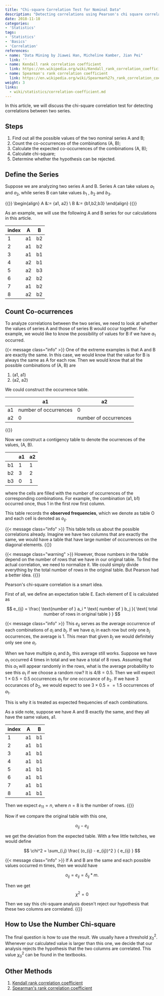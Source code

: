 ```yaml
---
title: "Chi-square Correlation Test for Nominal Data"
description: "Detecting correlations using Pearson's chi square correlation test"
date: 2018-11-18
categories:
- 'Statistics'
tags:
- 'Statistics'
- 'Basics'
- 'Correlation'
references:
- name: "Data Mining by Jiawei Han, Micheline Kamber, Jian Pei"
  link: ''
- name: Kendall rank correlation coefficient
  link: https://en.wikipedia.org/wiki/Kendall_rank_correlation_coefficient
- name: Spearman's rank correlation coefficient
  link: https://en.wikipedia.org/wiki/Spearman%27s_rank_correlation_coefficient
weight: 3
links:
  - wiki/statistics/correlation-coefficient.md
---
```



In this article, we will discuss the chi-square correlation test for detecting correlations between two series.

## Steps

1. Find out all the possible values of the two nominal series A and B;
2. Count the co-occurrences of the combinations (A, B);
3. Calculate the expected co-occurrences of the combinations (A, B);
4. Calculate chi-square;
5. Determine whether the hypothesis can be rejected.

## Define the Series

Suppose we are analyzing two series A and B. Series A can take values $a_1$ and $a_2$, while series B can take values $b_1$ , $b_2$ and $b_3$.

{{<m>}}
\begin{align}
A &:= \{a1, a2\} \\
B &:= \{b1,b2,b3\}
\end{align}
{{</m>}}

As an example, we will use the following A and B series for our calculations in this article.

| index | A | B |
|--|---|---|
| 1 | a1 | b2 |
| 2 | a1 | b2 |
| 3 | a1 | b1 |
| 4 | a2 | b1 |
| 5 | a2 | b3 |
| 6 | a2 | b2 |
| 7 | a1 | b2 |
| 8 | a2 | b2 |


## Count Co-ocurrences

To analyze correlations between the two series, we need to look at whether the values of series A and those of series B would occur together. For example, we would like to know the possibility of values for B if we have $a_1$ occurred.

{{< message class="info" >}}
One of the extreme examples is that A and B are exactly the same. In this case, we would know that the value for B is always the same as A for each row. Then we would know that all the possible combinations of (A, B) are
1. (a1, a1)
2. (a2, a2)

We could construct the occurrence table.

|   |  a1 | a2 |
|--|---|---|
| a1 |  number of occurrences | 0 |
| a2 |  0 | number of occurrences |

{{</message>}}

Now we construct a contigency table to denote the ocurrences of the values,  (A, B).

|  | a1 | a2 |
|--|---|---|
| b1 | 1 | 1 |
| b2 | 3 | 2 |
| b3 | 0 | 1 |

where the cells are filled with the number of occurrences of the corresponding combinations. For example, the combination (a1, b1) occurred once, thus 1 in the first row first column.

This table records the **observed frequencies**, which we denote as table O and each cell is denoted as $o_{ij}$.

{{< message class="info" >}}
This table tells us about the possible correlations already. Imagine we have two columns that are exactly the same, we would have a table that have large number of occurrences on the diagonal elements.
{{</message>}}

{{< message class="warning" >}}
However, those numbers in the table depend on the number of rows that we have in our original table. To find the actual correlation, we need to normalize it. We could simply divide everything by the total number of rows in the original table. But Pearson had a better idea.
{{</message>}}

Pearson's chi-square correlation is a smart idea.

First of all, we define an expectation table E. Each element of E is calculated as

$$
e_{ij} = \frac{ \text{number of } a_i * \text{ number of } b_j }{ \text{ total number of rows in original table } }
$$

{{< message class="info" >}}
This $e_{ij}$ serves as the average occurrence of each combinations of $a_i$ and $b_j$. If we have $a_i$ in each row but only one $b_j$ occurrences, the average is 1. This mean that given $b_j$ we would definitely only see one $a_i$.

When we have multiple $a_i$ and $b_j$, this average still works. Suppose we have $a_1$ occurred 4 times in total and we have a total of 8 rows. Assuming that this $a_1$ will appear randomly in the rows, what is the average probability to see this $a_1$ if we choose a random row? It is $4/8=0.5$. Then we will expect $1\times 0.5=0.5$ occurrences $a_1$ for one occurance of $b_2$. If we have 3 occurances of $b_2$, we would expect to see $3\times 0.5==1.5$ occurrences of $a_1$.

This is why it is treated as expected frequencies of each combinations.

As a side note, suppose we have A and B exactly the same, and they all have the same values, a1.

| index | A | B |
|--|---|---|
| 1 | a1 | b1 |
| 2 | a1 | b1 |
| 3 | a1 | b1 |
| 4 | a1 | b1 |
| 5 | a1 | b1 |
| 6 | a1 | b1 |
| 7 | a1 | b1 |
| 8 | a1 | b1 |

Then we expect $e_{11} = n$, where $n=8$ is the number of rows.
{{</message>}}

Now if we compare the original table with this one,

$$
o_{ij} - e_{ij}
$$

we get the deviation from the expected table. With a few little twitches, we would define

$$
\chi^2 = \sum_{i,j} \frac{ (o_{ij} - e_{ij})^2 } { e_{ij} }
$$

{{< message class="info" >}}
If A and B are the same and each possible values occurred m times, then we would have

$$
o_{ij} = e_{ij} = \delta_{ij} * m.
$$

Then we get
$$
\chi^2 = 0
$$

Then we say this chi-square analysis doesn't reject our hypothesis that these two columns are correlated.
{{</message>}}

## How to Use the Number Chi-square

The final question is how to use the result. We usually have a threshold $\chi_0^2$. Whenever our calculated value is larger than this one, we decide that our analysis rejects the hypothesis that the two columns are correlated.
This value $\chi_0^2$ can be found in the textbooks.

## Other Methods

1. [Kendall rank correlation coefficient](https://en.wikipedia.org/wiki/Kendall_rank_correlation_coefficient)
2. [Spearman's rank correlation coefficient](https://en.wikipedia.org/wiki/Spearman%27s_rank_correlation_coefficient)

